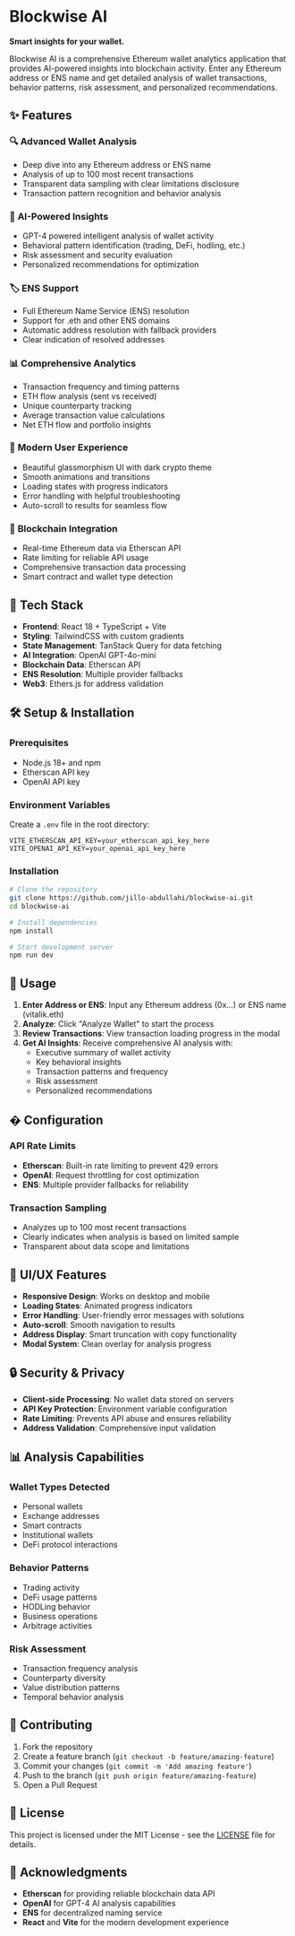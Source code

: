 # Blockwise AI

**Smart insights for your wallet.**

Blockwise AI is a comprehensive Ethereum wallet analytics application that provides AI-powered insights into blockchain activity. Enter any Ethereum address or ENS name and get detailed analysis of wallet transactions, behavior patterns, risk assessment, and personalized recommendations.

## ✨ Features

### 🔍 **Advanced Wallet Analysis**
- Deep dive into any Ethereum address or ENS name
- Analysis of up to 100 most recent transactions
- Transparent data sampling with clear limitations disclosure
- Transaction pattern recognition and behavior analysis

### 🤖 **AI-Powered Insights**
- GPT-4 powered intelligent analysis of wallet activity
- Behavioral pattern identification (trading, DeFi, hodling, etc.)
- Risk assessment and security evaluation
- Personalized recommendations for optimization

### 🏷️ **ENS Support**
- Full Ethereum Name Service (ENS) resolution
- Support for .eth and other ENS domains
- Automatic address resolution with fallback providers
- Clear indication of resolved addresses

### 📊 **Comprehensive Analytics**
- Transaction frequency and timing patterns
- ETH flow analysis (sent vs received)
- Unique counterparty tracking
- Average transaction value calculations
- Net ETH flow and portfolio insights

### 💫 **Modern User Experience**
- Beautiful glassmorphism UI with dark crypto theme
- Smooth animations and transitions
- Loading states with progress indicators
- Error handling with helpful troubleshooting
- Auto-scroll to results for seamless flow

### 🔗 **Blockchain Integration**
- Real-time Ethereum data via Etherscan API
- Rate limiting for reliable API usage
- Comprehensive transaction data processing
- Smart contract and wallet type detection

## 🚀 Tech Stack

- **Frontend**: React 18 + TypeScript + Vite
- **Styling**: TailwindCSS with custom gradients
- **State Management**: TanStack Query for data fetching
- **AI Integration**: OpenAI GPT-4o-mini
- **Blockchain Data**: Etherscan API
- **ENS Resolution**: Multiple provider fallbacks
- **Web3**: Ethers.js for address validation

## 🛠️ Setup & Installation

### Prerequisites
- Node.js 18+ and npm
- Etherscan API key
- OpenAI API key

### Environment Variables
Create a `.env` file in the root directory:

```env
VITE_ETHERSCAN_API_KEY=your_etherscan_api_key_here
VITE_OPENAI_API_KEY=your_openai_api_key_here
```

### Installation

```bash
# Clone the repository
git clone https://github.com/jillo-abdullahi/blockwise-ai.git
cd blockwise-ai

# Install dependencies
npm install

# Start development server
npm run dev
```

## 📝 Usage

1. **Enter Address or ENS**: Input any Ethereum address (0x...) or ENS name (vitalik.eth)
2. **Analyze**: Click "Analyze Wallet" to start the process
3. **Review Transactions**: View transaction loading progress in the modal
4. **Get AI Insights**: Receive comprehensive AI analysis with:
   - Executive summary of wallet activity
   - Key behavioral insights
   - Transaction patterns and frequency
   - Risk assessment
   - Personalized recommendations

## � Configuration

### API Rate Limits
- **Etherscan**: Built-in rate limiting to prevent 429 errors
- **OpenAI**: Request throttling for cost optimization
- **ENS**: Multiple provider fallbacks for reliability

### Transaction Sampling
- Analyzes up to 100 most recent transactions
- Clearly indicates when analysis is based on limited sample
- Transparent about data scope and limitations

## 🎨 UI/UX Features

- **Responsive Design**: Works on desktop and mobile
- **Loading States**: Animated progress indicators
- **Error Handling**: User-friendly error messages with solutions
- **Auto-scroll**: Smooth navigation to results
- **Address Display**: Smart truncation with copy functionality
- **Modal System**: Clean overlay for analysis progress

## 🔒 Security & Privacy

- **Client-side Processing**: No wallet data stored on servers
- **API Key Protection**: Environment variable configuration
- **Rate Limiting**: Prevents API abuse and ensures reliability
- **Address Validation**: Comprehensive input validation

## 📊 Analysis Capabilities

### Wallet Types Detected
- Personal wallets
- Exchange addresses
- Smart contracts
- Institutional wallets
- DeFi protocol interactions

### Behavior Patterns
- Trading activity
- DeFi usage patterns
- HODLing behavior
- Business operations
- Arbitrage activities

### Risk Assessment
- Transaction frequency analysis
- Counterparty diversity
- Value distribution patterns
- Temporal behavior analysis

## 🤝 Contributing

1. Fork the repository
2. Create a feature branch (`git checkout -b feature/amazing-feature`)
3. Commit your changes (`git commit -m 'Add amazing feature'`)
4. Push to the branch (`git push origin feature/amazing-feature`)
5. Open a Pull Request

## 📄 License

This project is licensed under the MIT License - see the [LICENSE](LICENSE) file for details.

## 🙏 Acknowledgments

- **Etherscan** for providing reliable blockchain data API
- **OpenAI** for GPT-4 AI analysis capabilities
- **ENS** for decentralized naming service
- **React** and **Vite** for the modern development experience
